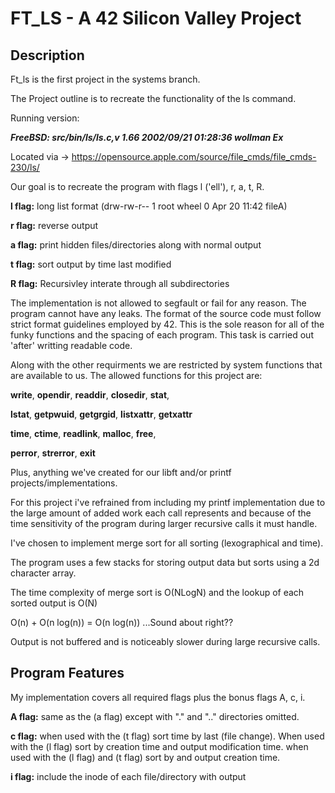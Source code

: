 # FT_LS - A 42 Silicon Valley Project

## Description
<p>Ft_ls is the first project in the systems branch.</p>
<p>The Project outline is to recreate the functionality of the ls command.
</p>
<p> Running version:

***FreeBSD: src/bin/ls/ls.c,v 1.66 2002/09/21 01:28:36 wollman Ex***

Located via -> https://opensource.apple.com/source/file_cmds/file_cmds-230/ls/

Our goal is to recreate the program with flags l ('ell'), r, a, t, R.

__l flag:__ long list format (drw-rw-r-- 1 root wheel 0 Apr 20 11:42 fileA)

__r flag:__ reverse output

__a flag:__ print hidden files/directories along with normal output

__t flag:__ sort output by time last modified

__R flag:__ Recursivley interate through all subdirectories

The implementation is not allowed to segfault or fail for any reason.
The program cannot have any leaks.
The format of the source code must follow strict format guidelines employed by 42.
This is the sole reason for all of the funky functions and the spacing of each program.
This task is carried out 'after' writting readable code.

Along with the other requirments we are restricted by system functions that are available to us.
The allowed functions for this project are:

__write__, __opendir__, __readdir__, __closedir__, __stat__,

__lstat__, __getpwuid__, __getgrgid__, __listxattr__, __getxattr__

__time__, __ctime__, __readlink__, __malloc__, __free__,

__perror__, __strerror__, __exit__
</p>

<p>Plus, anything we've created for our libft and/or printf projects/implementations.

For this project i've refrained from including my printf implementation due to the large amount of added
work each call represents and because of the time sensitivity of the program during larger recursive calls it must handle.

I've chosen to implement merge sort for all sorting (lexographical and time).

The program uses a few stacks for storing output data but sorts using a 2d character array.

The time complexity of merge sort is O(NLogN)
and the lookup of each sorted output is O(N)

O(n) + O(n log(n)) = O(n log(n)) ...Sound about right??

Output is not buffered and is noticeably slower during large recursive calls.

## Program Features

<p>My implementation covers all required flags plus the bonus flags A, c, i.

__A flag:__ same as the (a flag) except with "." and ".." directories omitted.

__c flag:__ when used with the (t flag) sort time by last (file change).
When used with the (l flag) sort by creation time and output modification time.
when used with the (l flag) and (t flag) sort by and output creation time.

__i flag:__ include the inode of each file/directory with output
</p>
